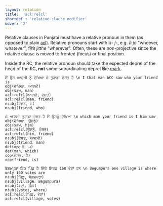 ```yaml
---
layout: relation
title:  'acl:relcl'
shortdef : 'relative clause modifier'
udver: '2'
---
```


Relative clauses in Punjabi must have a relative pronoun in them (as opposed to plain [acl]()). Relative pronouns start with ਜ- *j-*, e.g. ਜੋ *jo* "whoever, whatever", ਜਿੱਥੇ *jitthe* "wherever". Often, these are non-projective since the relative clause is moved to fronted (focus) or final position.

Inside the RC, the relative pronoun should take the expected deprel of the head of the RC, **not** some subordinating deprel like [mark]().

~~~ sdparse
ਮੈਂ ਉਸ ਆਦਮੀ ਨੂੰ ਦੇਖਿਆ ਜੋ ਤੁਹਾਡਾ ਦੋਸਤ ਹੈ \n I that man ACC saw who your friend is
obj(ਦੇਖਿਆ, ਆਦਮੀ)
obj(saw, man)
acl:relcl(ਆਦਮੀ, ਦੋਸਤ)
acl:relcl(man, friend)
nsubj(ਦੋਸਤ, ਜੋ)
nsubj(friend, who)
~~~

~~~ sdparse
ਜੋ ਆਦਮੀ ਤੁਹਾਡਾ ਦੋਸਤ ਹੈ ਮੈਂ ਉਸਨੂੰ ਦੇਖਿਆ \n which man your friend is I him saw
obj(ਦੇਖਿਆ, ਉਸਨੂੰ)
obj(saw, him)
acl:relcl(ਉਸਨੂੰ, ਦੋਸਤ)
acl:relcl(him, friend)
nsubj(ਦੋਸਤ, ਆਦਮੀ)
nsubj(friend, man)
det(ਆਦਮੀ, ਜੋ)
det(man, which)
cop(ਦੋਸਤ, ਹੈ)
cop(friend, is)
~~~

~~~ sdparse
ਬੇਗਮਪੁਰਾ ਇੱਕ ਪਿੰਡ ਹੈ ਜਿੱਥੇ ਸਿਰਫ਼ 160 ਵੋਟਾਂ ਹਨ \n Begumpura one village is where only 160 votes are
nsubj(ਪਿੰਡ, ਬੇਗਮਪੁਰਾ)
nsubj(village, Begumpura)
nsubj(ਵੋਟਾਂ, ਜਿੱਥੇ)
nsubj(votes, where)
acl:relcl(ਪਿੰਡ, ਵੋਟਾਂ)
acl:relcl(village, votes)
~~~
<!-- Interlanguage links updated Út 9. května 2023, 20:03:53 CEST -->
